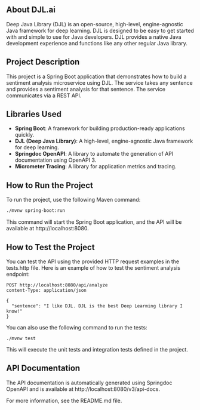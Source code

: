 ## About DJL.ai

Deep Java Library (DJL) is an open-source, high-level, engine-agnostic Java framework for deep learning. DJL is designed to be easy to get started with and simple to use for Java developers. DJL provides a native Java development experience and functions like any other regular Java library.

## Project Description

This project is a Spring Boot application that demonstrates how to build a sentiment analysis microservice using DJL. The service takes any sentence and provides a sentiment analysis for that sentence. The service communicates via a REST API.

## Libraries Used

- **Spring Boot**: A framework for building production-ready applications quickly.
- **DJL (Deep Java Library)**: A high-level, engine-agnostic Java framework for deep learning.
- **Springdoc OpenAPI**: A library to automate the generation of API documentation using OpenAPI 3.
- **Micrometer Tracing**: A library for application metrics and tracing.

## How to Run the Project

To run the project, use the following Maven command:

```sh
./mvnw spring-boot:run
```

This command will start the Spring Boot application, and the API will be available at http://localhost:8080.

## How to Test the Project
You can test the API using the provided HTTP request examples in the tests.http file. Here is an example of how to test the sentiment analysis endpoint:

```text
POST http://localhost:8080/api/analyze 
content-Type: application/json

{
  "sentence": "I like DJL. DJL is the best Deep Learming library I know!"
}
```

You can also use the following command to run the tests:

```
./mvnw test
```

This will execute the unit tests and integration tests defined in the project.

## API Documentation

The API documentation is automatically generated using Springdoc OpenAPI and is available at http://localhost:8080/v3/api-docs.

For more information, see the README.md file. 